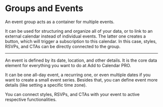 
# Groups and Events

An event group acts as a container for multiple events.

It can be used for structuring and organize all of your data, or to link to an external calendar instead of individual events.
The latter one creates a button, which will trigger a subscription to this calendar. In this case, styles, RSVPs, and CTAs can be directly connected to the group.

---

An event is defined by its date, location, and other details. It is the core data element for everything you want to do at Add to Calendar PRO.

It can be one all-day event, a recurring one, or even multiple dates if you want to create a small event series. Besides that, you can define event more details (like setting a specific time zone).

You can connect styles, RSVPs, and CTAs with your event to active respective functionalities.
